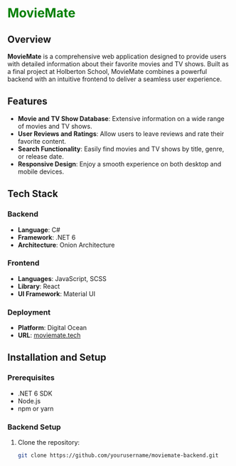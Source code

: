 # <span style="color: green;">MovieMate</span>

## Overview

**MovieMate** is a comprehensive web application designed to provide users with detailed information about their favorite movies and TV shows. Built as a final project at Holberton School, MovieMate combines a powerful backend with an intuitive frontend to deliver a seamless user experience.

## Features

- **Movie and TV Show Database**: Extensive information on a wide range of movies and TV shows.
- **User Reviews and Ratings**: Allow users to leave reviews and rate their favorite content.
- **Search Functionality**: Easily find movies and TV shows by title, genre, or release date.
- **Responsive Design**: Enjoy a smooth experience on both desktop and mobile devices.

## Tech Stack

### Backend
- **Language**: C#
- **Framework**: .NET 6
- **Architecture**: Onion Architecture

### Frontend
- **Languages**: JavaScript, SCSS
- **Library**: React
- **UI Framework**: Material UI

### Deployment
- **Platform**: Digital Ocean
- **URL**: [moviemate.tech](http://moviemate.tech)

## Installation and Setup

### Prerequisites
- .NET 6 SDK
- Node.js
- npm or yarn

### Backend Setup
1. Clone the repository:
   ```sh
   git clone https://github.com/yourusername/moviemate-backend.git
